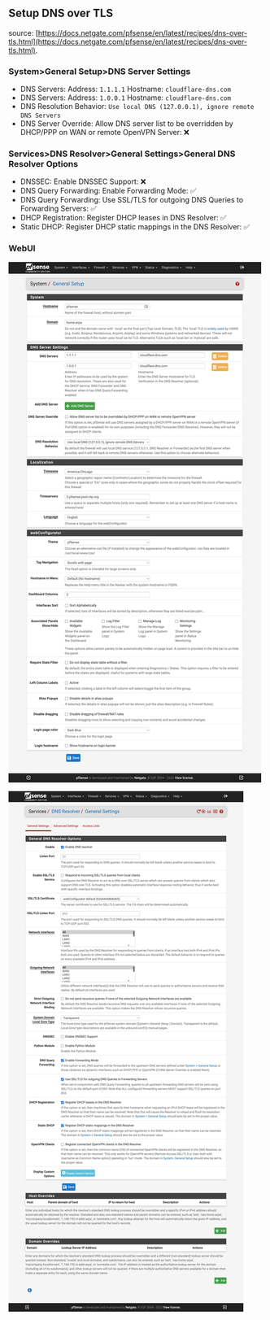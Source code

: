 ## Setup DNS over TLS

source: [https://docs.netgate.com/pfsense/en/latest/recipes/dns-over-tls.html](https://docs.netgate.com/pfsense/en/latest/recipes/dns-over-tls.html).  

### System>General Setup>DNS Server Settings
* DNS Servers: Address: ``1.1.1.1`` Hostname: ``cloudflare-dns.com``
* DNS Servers: Address: ``1.0.0.1`` Hostname: ``cloudflare-dns.com``
* DNS Resolution Behavior: ``Use local DNS (127.0.0.1), ignore remote DNS Servers``
* DNS Server Override: Allow DNS server list to be overridden by DHCP/PPP on WAN or remote OpenVPN Server: :x:

### Services>DNS Resolver>General Settings>General DNS Resolver Options
* DNSSEC: Enable DNSSEC Support: :x:
* DNS Query Forwarding: Enable Forwarding Mode: :white_check_mark:
* DNS Query Forwarding: Use SSL/TLS for outgoing DNS Queries to Forwarding Servers: :white_check_mark:
* DHCP Registration: Register DHCP leases in DNS Resolver: :white_check_mark:
* Static DHCP: Register DHCP static mappings in the DNS Resolver: :white_check_mark:

### WebUI

![alt text](dnsserver.jpg "dnsserver")
  
![alt text](dnsresolver.jpg "dnsresolver")
